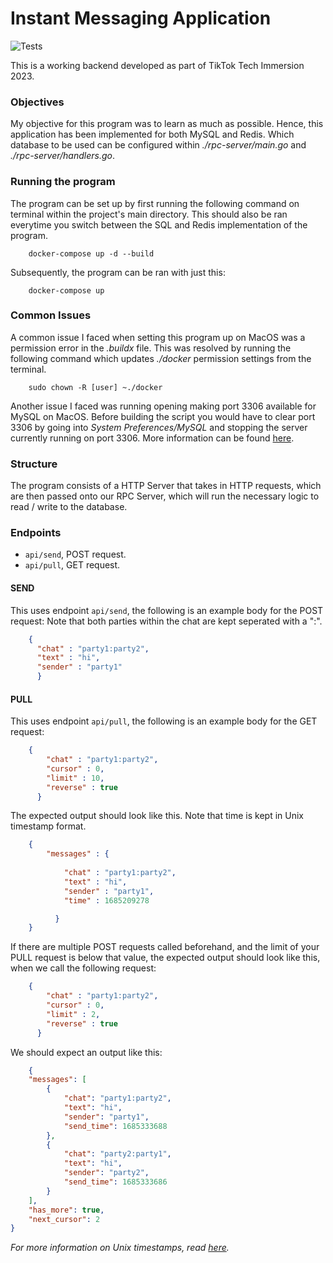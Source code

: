 # Instant Messaging Application

![Tests](https://github.com/TikTokTechImmersion/assignment_demo_2023/actions/workflows/test.yml/badge.svg)

This is a working backend developed as part of TikTok Tech Immersion 2023.

### Objectives
My objective for this program was to learn as much as possible. 
Hence, this application has been implemented for both MySQL and Redis.
Which database to be used can be configured within *./rpc-server/main.go* and *./rpc-server/handlers.go*.

### Running the program
The program can be set up by first running the following command on terminal within the project's main directory.
This should also be ran everytime you switch between the SQL and Redis implementation of the program.
```shell
    docker-compose up -d --build
```

Subsequently, the program can be ran with just this:
```shell
    docker-compose up
```

### Common Issues

A common issue I faced when setting this program up on MacOS was a permission error in the *.buildx* file.
This was resolved by running the following command which updates *./docker* permission settings from the terminal.
```shell
    sudo chown -R [user] ~./docker
```

Another issue I faced was running opening making port 3306 available for MySQL on MacOS. Before building the script you would have to clear port 3306 by going into *System Preferences/MySQL* and stopping the server currently running on port 3306. More information can be found [here](https://stackoverflow.com/questions/54575020/not-able-to-kill-mysql-process-with-kill-9-pid).

### Structure
The program consists of a HTTP Server that takes in HTTP requests, which are then passed onto our RPC Server, which will run the necessary logic to read / write to the database.

### Endpoints
- `api/send`, POST request.
- `api/pull`, GET request.

#### SEND
This uses endpoint `api/send`, the following is an example body for the POST request:
Note that both parties within the chat are kept seperated with a ":".
```json
    {
      "chat" : "party1:party2",
      "text" : "hi",
      "sender" : "party1"
      }
```

#### PULL
This uses endpoint `api/pull`, the following is an example body for the GET request:
```json
    {
        "chat" : "party1:party2",
        "cursor" : 0,
        "limit" : 10,
        "reverse" : true
      }
```

The expected output should look like this. Note that time is kept in Unix timestamp format.
```json
    {
        "messages" : {
            
            "chat" : "party1:party2",
            "text" : "hi",
            "sender" : "party1",
            "time" : 1685209278

          } 
    }
```

If there are multiple POST requests called beforehand, and the limit of your PULL request is below that value, the expected output should look like this, when we call the following request:
```json
    {
        "chat" : "party1:party2",
        "cursor" : 0,
        "limit" : 2,
        "reverse" : true
      }

```

We should expect an output like this:
```json
    {
    "messages": [
        {
            "chat": "party1:party2",
            "text": "hi",
            "sender": "party1",
            "send_time": 1685333688
        },
        {
            "chat": "party2:party1",
            "text": "hi",
            "sender": "party2",
            "send_time": 1685333686
        }
    ],
    "has_more": true,
    "next_cursor": 2
}
```

*For more information on Unix timestamps, read [here](https://unixtimestamp.com).*
